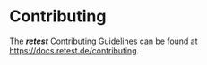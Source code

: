 # Contributing

The ***retest*** Contributing Guidelines can be found at https://docs.retest.de/contributing.
